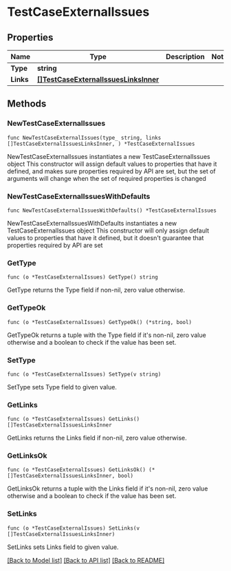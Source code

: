 # TestCaseExternalIssues

## Properties

Name | Type | Description | Notes
------------ | ------------- | ------------- | -------------
**Type** | **string** |  | 
**Links** | [**[]TestCaseExternalIssuesLinksInner**](TestCaseExternalIssuesLinksInner.md) |  | 

## Methods

### NewTestCaseExternalIssues

`func NewTestCaseExternalIssues(type_ string, links []TestCaseExternalIssuesLinksInner, ) *TestCaseExternalIssues`

NewTestCaseExternalIssues instantiates a new TestCaseExternalIssues object
This constructor will assign default values to properties that have it defined,
and makes sure properties required by API are set, but the set of arguments
will change when the set of required properties is changed

### NewTestCaseExternalIssuesWithDefaults

`func NewTestCaseExternalIssuesWithDefaults() *TestCaseExternalIssues`

NewTestCaseExternalIssuesWithDefaults instantiates a new TestCaseExternalIssues object
This constructor will only assign default values to properties that have it defined,
but it doesn't guarantee that properties required by API are set

### GetType

`func (o *TestCaseExternalIssues) GetType() string`

GetType returns the Type field if non-nil, zero value otherwise.

### GetTypeOk

`func (o *TestCaseExternalIssues) GetTypeOk() (*string, bool)`

GetTypeOk returns a tuple with the Type field if it's non-nil, zero value otherwise
and a boolean to check if the value has been set.

### SetType

`func (o *TestCaseExternalIssues) SetType(v string)`

SetType sets Type field to given value.


### GetLinks

`func (o *TestCaseExternalIssues) GetLinks() []TestCaseExternalIssuesLinksInner`

GetLinks returns the Links field if non-nil, zero value otherwise.

### GetLinksOk

`func (o *TestCaseExternalIssues) GetLinksOk() (*[]TestCaseExternalIssuesLinksInner, bool)`

GetLinksOk returns a tuple with the Links field if it's non-nil, zero value otherwise
and a boolean to check if the value has been set.

### SetLinks

`func (o *TestCaseExternalIssues) SetLinks(v []TestCaseExternalIssuesLinksInner)`

SetLinks sets Links field to given value.



[[Back to Model list]](../README.md#documentation-for-models) [[Back to API list]](../README.md#documentation-for-api-endpoints) [[Back to README]](../README.md)


